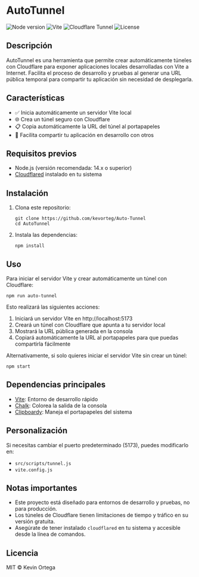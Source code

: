 # AutoTunnel

![Node version](https://img.shields.io/badge/Node-14%2B-brightgreen?style=flat-square&logo=node.js)
![Vite](https://img.shields.io/badge/Vite-Ready-purple?style=flat-square&logo=vite)
![Cloudflare Tunnel](https://img.shields.io/badge/Cloudflare-Tunnel-orange?style=flat-square&logo=cloudflare)
![License](https://img.shields.io/badge/license-MIT-blue?style=flat-square)


## Descripción
AutoTunnel es una herramienta que permite crear automáticamente túneles con Cloudflare para exponer aplicaciones locales desarrolladas con Vite a Internet. Facilita el proceso de desarrollo y pruebas al generar una URL pública temporal para compartir tu aplicación sin necesidad de desplegarla.

## Características
- ✅ Inicia automáticamente un servidor Vite local
- 🌐 Crea un túnel seguro con Cloudflare
- 📋 Copia automáticamente la URL del túnel al portapapeles
- 🚀 Facilita compartir tu aplicación en desarrollo con otros

## Requisitos previos
- Node.js (versión recomendada: 14.x o superior)
- [Cloudflared](https://developers.cloudflare.com/cloudflare-one/connections/connect-apps/install-and-setup/installation) instalado en tu sistema

## Instalación

1. Clona este repositorio:
   ```
   git clone https://github.com/kevorteg/Auto-Tunnel
   cd AutoTunnel
   ```

2. Instala las dependencias:
   ```
   npm install
   ```

## Uso

Para iniciar el servidor Vite y crear automáticamente un túnel con Cloudflare:

```
npm run auto-tunnel
```

Esto realizará las siguientes acciones:
1. Iniciará un servidor Vite en http://localhost:5173
2. Creará un túnel con Cloudflare que apunta a tu servidor local
3. Mostrará la URL pública generada en la consola
4. Copiará automáticamente la URL al portapapeles para que puedas compartirla fácilmente

Alternativamente, si solo quieres iniciar el servidor Vite sin crear un túnel:

```
npm start
```

## Dependencias principales

- [Vite](https://vitejs.dev/): Entorno de desarrollo rápido
- [Chalk](https://github.com/chalk/chalk): Colorea la salida de la consola
- [Clipboardy](https://github.com/sindresorhus/clipboardy): Maneja el portapapeles del sistema

## Personalización

Si necesitas cambiar el puerto predeterminado (5173), puedes modificarlo en:
- `src/scripts/tunnel.js`
- `vite.config.js`

## Notas importantes

- Este proyecto está diseñado para entornos de desarrollo y pruebas, no para producción.
- Los túneles de Cloudflare tienen limitaciones de tiempo y tráfico en su versión gratuita.
- Asegúrate de tener instalado `cloudflared` en tu sistema y accesible desde la línea de comandos.

## Licencia
MIT © Kevin Ortega

